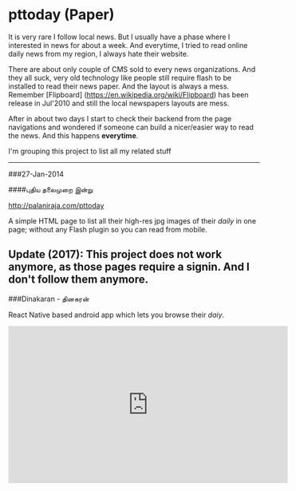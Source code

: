 pttoday (Paper)
===============

It is very rare I follow local news. But I usually have a phase where I interested in news for about a week. And everytime, I tried to read online daily news from my region, I always hate their website. 

There are about only couple of CMS sold to every news organizations. And they all suck, very old technology like people still require flash to be installed to read their news paper. And the layout is always a mess. Remember [Flipboard] (https://en.wikipedia.org/wiki/Flipboard) has been release in Jul'2010 and still the local newspapers layouts are mess.

After in about two days I start to check their backend from the page navigations and wondered if someone can build a nicer/easier way to read the news. And this happens **everytime**.

I'm grouping this project to list all my related stuff


---
###27-Jan-2014


####புதிய தலைமுறை இன்று

http://palaniraja.com/pttoday

A simple HTML page to list all their high-res jpg images of their _daily_ in one page; without any Flash plugin so you can read from mobile. 

Update (2017): This project does not work anymore, as those pages require a signin. And I don't follow them anymore. 
---

###Dinakaran - தினகரன்

React Native based android app which lets you browse their _daiy_.

<iframe width="560" height="315" src="https://www.youtube.com/embed/A2Z24uHMNVA" frameborder="0" allowfullscreen></iframe>


